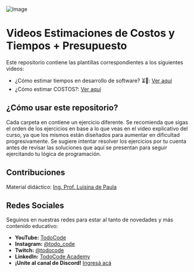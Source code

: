 ![Image](https://todocodeacademy.com/wp-content/uploads/2020/12/cropped-LogoConSombras-sinfondo-166x38.png)

# Videos Estimaciones de Costos y Tiempos + Presupuesto
Este repositorio contiene las plantillas correspondientes a los siguientes videos:

- ¿Cómo estimar tiempos en desarrollo de software? ⏳💸: [Ver aquí](https://youtu.be/nrTedUJMuhI?si=DvHlXQ3W-i4Uqcxv)
- ¿Cómo estimar COSTOS?: [Ver aquí]()

## ¿Cómo usar este repositorio?

Cada carpeta en contiene un ejercicio diferente. Se recomienda que sigas el orden de los ejercicios en base a lo que veas en el video explicativo del curso, ya que los mismos están diseñados para aumentar en dificultad progresivamente. 
Se sugiere intentar resolver los ejercicios por tu cuenta antes de revisar las soluciones que aquí se presentan para seguir ejercitando tu lógica de programación.

## Contribuciones

Material didáctico: [Ing. Prof. Luisina de Paula](https://www.linkedin.com/in/luisinaadp/)

## Redes Sociales

Seguinos en nuestras redes para estar al tanto de novedades y más contenido educativo:

- **YouTube:** [TodoCode](https://youtube.com/TodoCode)
- **Instagram:** [@todo_code](https://instagram.com/todo_code)
- **Twitch:** [@todocode](https://twitch.tv/todocode)
- **LinkedIn:** [TodoCode Academy](https://www.linkedin.com/company/todocodeacademy/)
- **¡Unite al canal de Discord!** [Ingresá acá](https://discord.gg/MqVqXD2MfR)
